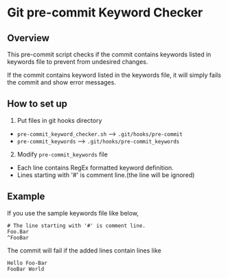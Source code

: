 # Git pre-commit Keyword Checker

## Overview

This pre-commit script checks if the commit contains keywords listed in keywords file to prevent from undesired changes.

If the commit contains keyword listed in the keywords file, it will simply fails the commit and show error messages.

## How to set up

1. Put files in git hooks directory

  * `pre-commit_keyword_checker.sh` --> `.git/hooks/pre-commit`  
  * `pre-commit_keywords` --> `.git/hooks/pre-commit_keywords`  

2. Modify `pre-commit_keywords` file

  * Each line contains RegEx formatted keyword definition.
  * Lines starting with '#' is comment line.(the line will be ignored)

## Example

If you use the sample keywords file like below,
```
# The line starting with '#' is comment line.
Foo.Bar
^FooBar
```  

The commit will fail if the added lines contain lines like  
```
Hello Foo-Bar
FooBar World
```
